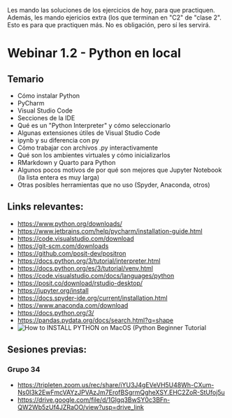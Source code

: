 
Les mando las soluciones de los ejercicios de hoy, para que practiquen. Además, les mando ejericios extra (los que terminan en "C2" de "clase 2". Esto es para que practiquen más. No es obligación, pero sí les servirá. 

# Webinar 1.2 - Python en local

## Temario

- Cómo instalar Python
- PyCharm
- Visual Studio Code
- Secciones de la IDE
- Qué es un "Python Interpreter" y cómo seleccionarlo
- Algunas extensiones útiles de Visual Studio Code
- ipynb y su diferencia con py
- Cómo trabajar con archivos .py interactivamente
- Qué son los ambientes virtuales y cómo inicializarlos
- RMarkdown y Quarto para Python
- Algunos pocos motivos de por qué son mejores que Jupyter Notebook (la lista entera es muy larga)
- Otras posibles herramientas que no uso (Spyder, Anaconda, otros)


## Links relevantes:

- https://www.python.org/downloads/
- https://www.jetbrains.com/help/pycharm/installation-guide.html
- https://code.visualstudio.com/download
- https://git-scm.com/downloads
- https://github.com/posit-dev/positron
- https://docs.python.org/3/tutorial/interpreter.html
- https://docs.python.org/es/3/tutorial/venv.html
- https://code.visualstudio.com/docs/languages/python
- https://posit.co/download/rstudio-desktop/
- https://jupyter.org/install
- https://docs.spyder-ide.org/current/installation.html
- https://www.anaconda.com/download
- https://docs.python.org/3/
- https://pandas.pydata.org/docs/search.html?q=shape
- ![How to INSTALL PYTHON on MacOS (Python Beginner Tutorial](https://www.youtube.com/watch?v=36Uu4Gn_A3o&ab_channel=Jean-ChristopheChouinard)

## Sesiones previas:

### Grupo 34

- https://tripleten.zoom.us/rec/share/iYU3J4gEVeVH5U48Wh-CXum-Ns0I3k2EwFmcVAYzJPVAzJm7ErofBSgrmQgheXSY.EHC2ZoR-StUfoj5u
- https://drive.google.com/file/d/1Glgq3BwSY0c3BFn-QW2Wb5zUf4JZRaOO/view?usp=drive_link
